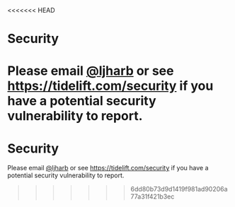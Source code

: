 <<<<<<< HEAD
# Security

Please email [@ljharb](https://github.com/ljharb) or see https://tidelift.com/security if you have a potential security vulnerability to report.
=======
# Security

Please email [@ljharb](https://github.com/ljharb) or see https://tidelift.com/security if you have a potential security vulnerability to report.
>>>>>>> 6dd80b73d9d1419f981ad90206a77a31f421b3ec
